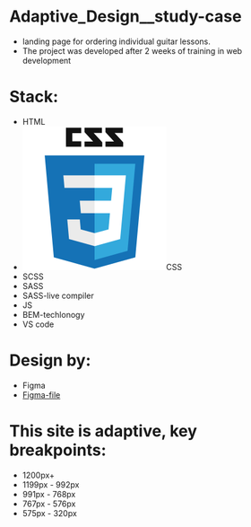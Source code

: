 # Adaptive_Design__study-case
  - landing page for ordering individual guitar lessons.
  - The project was developed after 2 weeks of training in web development
# Stack: 
  - HTML
  - ![](https://raw.githubusercontent.com/devicons/devicon/master/icons/css3/css3-original-wordmark.svg)CSS
  - SCSS
  - SASS
  - SASS-live compiler
  - JS
  - BEM-techlonogy
  - VS code
  
# Design by: 
  - Figma
  - [Figma-file](https://www.figma.com/file/zkWK0ZPrTCblS0uXz9vh3u/%D0%9C%D0%B0%D0%BA%D0%B5%D1%82-%D0%9F%D0%BE%D1%80%D1%82%D1%84%D0%BE%D0%BB%D0%B8%D0%BE-%D0%B3%D0%B8%D1%82%D0%B0%D1%80%D0%B8%D1%81%D1%82%D0%B0?type=design&mode=dev)

# This site is adaptive, key breakpoints:
  - 1200px+
  - 1199px - 992px
  - 991px - 768px
  - 767px - 576px
  - 575px - 320px


  
